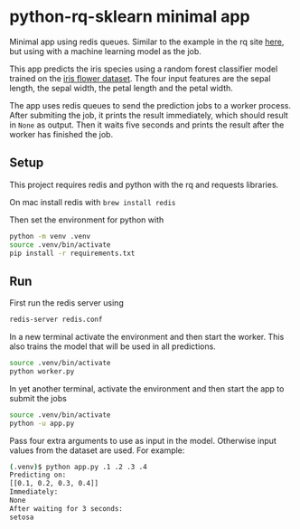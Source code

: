 # python-rq-sklearn minimal app

Minimal app using redis queues. Similar to the example in the rq site [here](https://python-rq.org/docs/), but using with a machine learning model as the job.

This app predicts the iris species using a random forest classifier model trained on the [iris flower dataset](https://en.wikipedia.org/wiki/Iris_flower_data_set). The four input features are the sepal length, the sepal width, the petal length and the petal width.

The app uses redis queues to send the prediction jobs to a worker process. After submiting the job, it prints the result immediately, which should result in `None` as output. Then it waits five seconds and prints the result after the worker has finished the job.

## Setup

This project requires redis and python with the rq and requests libraries.

On mac install redis with `brew install redis`

Then set the environment for python with

```bash
python -m venv .venv
source .venv/bin/activate
pip install -r requirements.txt
```

## Run

First run the redis server using

```bash
redis-server redis.conf
```

In a new terminal activate the environment and then start the worker. This also trains the model that will be used in all predictions.

```bash
source .venv/bin/activate
python worker.py
```

In yet another terminal, activate the environment and then start the app to submit the jobs

```bash
source .venv/bin/activate
python -u app.py
```

Pass four extra arguments to use as input in the model. Otherwise input values from the dataset are used. For example:

```bash
(.venv)$ python app.py .1 .2 .3 .4
Predicting on:
[[0.1, 0.2, 0.3, 0.4]]
Immediately:
None
After waiting for 3 seconds:
setosa
```
